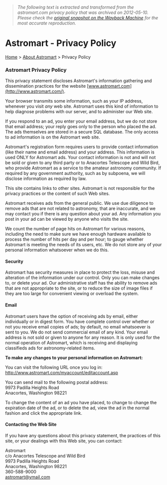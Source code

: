 > *The following text is extracted and transformed from the astromart.com privacy policy that was archived on 2012-05-10. Please check the [original snapshot on the Wayback Machine](https://web.archive.org/web/20120510132354id_/http%3A//www.astromart.com/aboutus/privacy.asp) for the most accurate reproduction.*

# Astromart - Privacy Policy

[Home](https://web.archive.org/web/20120510132354id_/http%3A//www.astromart.com/) > [About Astromart](https://web.archive.org/web/20120510132354id_/http%3A//www.astromart.com/aboutus/) > Privacy Policy

### Astromart Privacy Policy

This privacy statement discloses Astromart's information gathering and dissemination practices for the website [www.astromart.com](http://www.astromart.com/). 

Your browser transmits some information, such as your IP address, whenever you visit _any_ web site. Astromart uses this kind of information to help diagnose problems with our server, and to administer our Web site. 

If you respond to an ad, you enter your email address, but we do not store that email address; your reply goes only to the person who placed the ad. The ads themselves are stored in a secure SQL database. The only access to ad information is on the Astromart web site. 

Astromart's registration form requires users to provide contact information (like their name and email address) and your address. This information is used ONLY for Astromart ads. Your contact information is not and will not be sold or given to any third party or to Anacortes Telescope and Wild Bird, who provide Astromart as a service to the amateur astronomy community. If required by any government authority, such as by subpoena, we will disclose information as required by law. 

This site contains links to other sites. Astromart is not responsible for the privacy practices or the content of such Web sites. 

Astromart receives ads from the general public. We use due diligence to remove ads that are not related to astronomy, that are inaccurate, and we may contact you if there is any question about your ad. Any information you post in your ad can be viewed by anyone who visits the site. 

We count the number of page hits on Astromart for various reasons, including the need to make sure we have enough hardware available to process the number of hits per day and per hour; to gauge whether Astromart is meeting the needs of its users, etc. We do not store any of your personal information whatsoever when we do this. 

#### Security 

Astromart has security measures in place to protect the loss, misuse and alteration of the information under our control. Only you can make changes to, or delete your ad. Our administrative staff has the ability to remove ads that are not appropriate to the site, or to reduce the size of image files if they are too large for convenient viewing or overload the system. 

#### Email 

Astromart users have the option of receiving ads by email, either individually or in digest form. You have complete control over whether or not you receive email copies of ads; by default, no email whatsoever is sent to you. We do not send commercial email of any kind. Your email address is not sold or given to anyone for any reason. It is only used for the normal operation of Astromart, which is receiving and displaying classifieds ads for astronomy-related items. 

**To make any changes to your personal information on Astromart:**

You can visit the following URL once you log in:   
<http://www.astromart.com/myaccount/editaccount.asp>

You can send mail to the following postal address:  
9973 Padilla Heights Road  
Anacortes, Washington 98221 

To change the content of an ad you have placed, to change to change the expiration date of the ad, or to delete the ad, view the ad in the normal fashion and click the appropriate link. 

#### Contacting the Web Site 

If you have any questions about this privacy statement, the practices of this site, or your dealings with this Web site, you can contact: 

Astromart  
c/o Anacortes Telescope and Wild Bird  
9973 Padilla Heights Road  
Anacortes, Washington 98221  
360-588-9000  
[astromart@ymail.com](mailto:astromart@ymail.com)  

